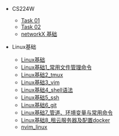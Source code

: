 - CS224W
  - [Task 01](./cs224w/01-intro.md)
  - [Task 02](./cs224w/02-tradition-ml.md)
  - [networkX 基础](./cs224w/networkx_basic.md)


- Linux基础
  - [Linux基础](Linux基础/Linux基础.md)
  - [Linux基础1_常用文件管理命令](Linux基础/Linux基础1_常用文件管理命令.md)
  - [Linux基础2_tmux](Linux基础/Linux基础2_tmux.md)
  - [Linux基础3_vim](Linux基础/Linux基础3_vim.md)
  - [Linux基础4_shell语法](Linux基础/Linux基础4_shell语法.md)
  - [Linux基础5_ssh](Linux基础/Linux基础5_ssh.md)
  - [Linux基础6_git](Linux基础/Linux基础6_git.md)
  - [Linux基础7_管道、环境变量与常用命令](Linux基础/Linux基础7_管道、环境变量与常用命令.md)
  - [Linux基础8_租云服务器及配置docker](Linux基础/Linux基础8_租云服务器及配置docker.md)
  - [nvim_linux](Linux基础/nvim_linux.md)
